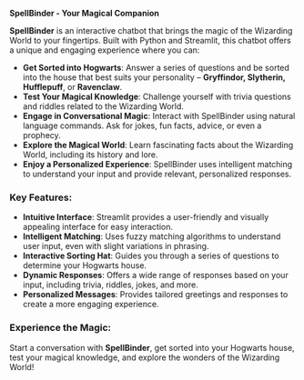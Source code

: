 **SpellBinder - Your Magical Companion**

**SpellBinder** is an interactive chatbot that brings the magic of the Wizarding World to your fingertips. Built with Python and Streamlit, this chatbot offers a unique and engaging experience where you can:

- **Get Sorted into Hogwarts**: Answer a series of questions and be sorted into the house that best suits your personality – **Gryffindor, Slytherin, Hufflepuff**, or **Ravenclaw**.
- **Test Your Magical Knowledge**: Challenge yourself with trivia questions and riddles related to the Wizarding World.
- **Engage in Conversational Magic**: Interact with SpellBinder using natural language commands. Ask for jokes, fun facts, advice, or even a prophecy.
- **Explore the Magical World**: Learn fascinating facts about the Wizarding World, including its history and lore.
- **Enjoy a Personalized Experience**: SpellBinder uses intelligent matching to understand your input and provide relevant, personalized responses.

### Key Features:
- **Intuitive Interface**: Streamlit provides a user-friendly and visually appealing interface for easy interaction.
- **Intelligent Matching**: Uses fuzzy matching algorithms to understand user input, even with slight variations in phrasing.
- **Interactive Sorting Hat**: Guides you through a series of questions to determine your Hogwarts house.
- **Dynamic Responses**: Offers a wide range of responses based on your input, including trivia, riddles, jokes, and more.
- **Personalized Messages**: Provides tailored greetings and responses to create a more engaging experience.

### Experience the Magic:
Start a conversation with **SpellBinder**, get sorted into your Hogwarts house, test your magical knowledge, and explore the wonders of the Wizarding World!
